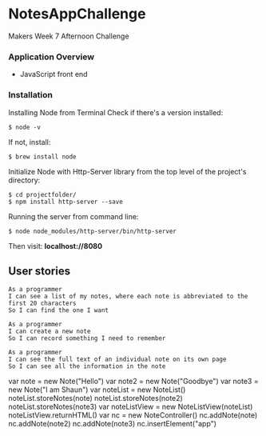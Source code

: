 # NotesAppChallenge

Makers Week 7 Afternoon Challenge

### Application Overview

- JavaScript front end

### Installation

Installing Node from Terminal
Check if there's a version installed:

```
$ node -v
```

If not, install:

```
$ brew install node
```

Initialize Node with Http-Server library from the top level of the project's directory:

```
$ cd projectfolder/
$ npm install http-server --save
```

Running the server from command line:

```
$ node node_modules/http-server/bin/http-server
```

Then visit:
**localhost://8080**

## User stories

```
As a programmer
I can see a list of my notes, where each note is abbreviated to the first 20 characters
So I can find the one I want
```

```
As a programmer
I can create a new note
So I can record something I need to remember
```

```
As a programmer
I can see the full text of an individual note on its own page
So I can see all the information in the note
```

var note = new Note("Hello")
var note2 = new Note("Goodbye")
var note3 = new Note("I am Shaun")
var noteList = new NoteList()
noteList.storeNotes(note)
noteList.storeNotes(note2)
noteList.storeNotes(note3)
var noteListView = new NoteListView(noteList)
noteListView.returnHTML()
var nc = new NoteController()
nc.addNote(note)
nc.addNote(note2)
nc.addNote(note3)
nc.insertElement("app")
